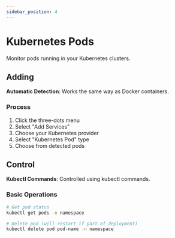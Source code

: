 ```yaml
---
sidebar_position: 4
---
```


# Kubernetes Pods

Monitor pods running in your Kubernetes clusters.

## Adding

**Automatic Detection**: Works the same way as Docker containers.

### Process
1. Click the three-dots menu
2. Select "Add Services"
3. Choose your Kubernetes provider
4. Select "Kubernetes Pod" type
5. Choose from detected pods

## Control

**Kubectl Commands**: Controlled using kubectl commands.

### Basic Operations
```bash
# Get pod status
kubectl get pods -n namespace

# Delete pod (will restart if part of deployment)
kubectl delete pod pod-name -n namespace
```